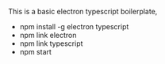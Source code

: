 This is a basic electron typescript boilerplate,

- npm install -g electron typescript
- npm link electron
- npm link typescript
- npm start
